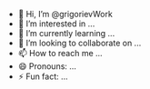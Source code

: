 - 👋 Hi, I’m @grigorievWork
- 👀 I’m interested in ...
- 🌱 I’m currently learning ...
- 💞️ I’m looking to collaborate on ...
- 📫 How to reach me ...
- 😄 Pronouns: ...
- ⚡ Fun fact: ...

<!---
grigorievWork/grigorievWork is a ✨ special ✨ repository because its `README.md` (this file) appears on your GitHub profile.
You can click the Preview link to take a look at your changes.
--->

